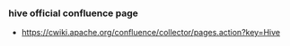 ### hive official confluence page
* https://cwiki.apache.org/confluence/collector/pages.action?key=Hive
